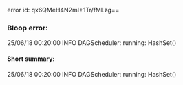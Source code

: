 error id: qx6QMeH4N2mI+1Tr/fMLzg==
### Bloop error:

25/06/18 00:20:00 INFO DAGScheduler: running: HashSet()
#### Short summary: 

25/06/18 00:20:00 INFO DAGScheduler: running: HashSet()